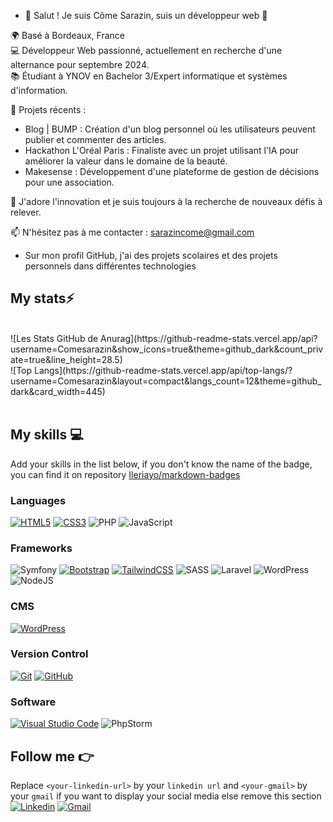 - 👋 Salut ! Je suis Côme Sarazin, suis un développeur web 👋

🌍 Basé à Bordeaux, France <br/>
💻 Développeur Web passionné, actuellement en recherche d'une alternance pour septembre 2024. <br/>
📚 Étudiant à YNOV en Bachelor 3/Expert informatique et systèmes d'information.<br/>

🎯 Projets récents :

- Blog | BUMP : Création d'un blog personnel où les utilisateurs peuvent publier et commenter des articles.
- Hackathon L'Oréal Paris : Finaliste avec un projet utilisant l'IA pour améliorer la valeur dans le domaine de la beauté.
- Makesense : Développement d'une plateforme de gestion de décisions pour une association.

🌟 J'adore l'innovation et je suis toujours à la recherche de nouveaux défis à relever.

📫 N'hésitez pas à me contacter : sarazincome@gmail.com
- Sur mon profil GitHub, j'ai des projets scolaires et des projets personnels dans différentes technologies

## My stats⚡️

<br/>
![Les Stats GitHub de Anurag](https://github-readme-stats.vercel.app/api?username=Comesarazin&show_icons=true&theme=github_dark&count_private=true&line_height=28.5)
<br/>
![Top Langs](https://github-readme-stats.vercel.app/api/top-langs/?username=Comesarazin&layout=compact&langs_count=12&theme=github_dark&card_width=445)
<br/>
<!-- ![willianrod's wakatime stats](https://github-readme-stats.vercel.app/api/wakatime?username=ComeSarazin&layout=compact&langs_count=12&theme=github_dark)-->

<br> 

## My skills 💻

Add your skills in the list below, if you don't know the name of the badge, you can find it on repository [Ileriayo/markdown-badges](https://github.com/Ileriayo/markdown-badges)

### Languages

[![HTML5](https://img.shields.io/badge/html5-%23E34F26.svg?style=for-the-badge&logo=html5&logoColor=white)](https://www.w3.org/standards/webdesign/htmlcss)
[![CSS3](https://img.shields.io/badge/css3-%231572B6.svg?style=for-the-badge&logo=css3&logoColor=white)](https://www.w3.org/standards/webdesign/htmlcss)
![PHP](https://img.shields.io/badge/php-%23777BB4.svg?style=for-the-badge&logo=php&logoColor=white)
![JavaScript](https://img.shields.io/badge/javascript-%23323330.svg?style=for-the-badge&logo=javascript&logoColor=%23F7DF1E)

### Frameworks

![Symfony](https://img.shields.io/badge/symfony-%23000000.svg?style=for-the-badge&logo=symfony&logoColor=white)
[![Bootstrap](https://img.shields.io/badge/bootstrap-%23563D7C.svg?style=for-the-badge&logo=bootstrap&logoColor=white)](https://getbootstrap.com/)
[![TailwindCSS](https://img.shields.io/badge/tailwindcss-%2338B2AC.svg?style=for-the-badge&logo=tailwind-css&logoColor=white)](https://tailwindcss.com/)
![SASS](https://img.shields.io/badge/SASS-hotpink.svg?style=for-the-badge&logo=SASS&logoColor=white)
![Laravel](https://img.shields.io/badge/laravel-%23FF2D20.svg?style=for-the-badge&logo=laravel&logoColor=white)
![WordPress](https://img.shields.io/badge/WordPress-%23117AC9.svg?style=for-the-badge&logo=WordPress&logoColor=white)
![NodeJS](https://img.shields.io/badge/node.js-6DA55F?style=for-the-badge&logo=node.js&logoColor=white)

### CMS

[![WordPress](https://img.shields.io/badge/WordPress-%23117AC9.svg?style=for-the-badge&logo=WordPress&logoColor=white)](https://wordpress.org/)

### Version Control

[![Git](https://img.shields.io/badge/git-%23F05033.svg?style=for-the-badge&logo=git&logoColor=white)](https://git-scm.com/)
[![GitHub](https://img.shields.io/badge/github-%23121011.svg?style=for-the-badge&logo=github&logoColor=white)](https://github.com/theo-code33)

### Software

[![Visual Studio Code](https://img.shields.io/badge/Visual%20Studio%20Code-0078d7.svg?style=for-the-badge&logo=visual-studio-code&logoColor=white)](https://code.visualstudio.com/)
![PhpStorm](https://img.shields.io/badge/phpstorm-143?style=for-the-badge&logo=phpstorm&logoColor=black&color=black&labelColor=darkorchid)

## Follow me 👉

Replace `<your-linkedin-url>` by your `linkedin url` and `<your-gmail>` by your `gmail` if you want to display your social media else remove this section <br/>
[![Linkedin](https://img.shields.io/badge/LinkedIn-0078D4?style=for-the-badge&logo=linkedin&logoColor=white)](https://www.linkedin.com/in/c%C3%B4me-sarazin-660380255/)
[![Gmail](https://img.shields.io/badge/gmail-c14438?&style=for-the-badge&logo=gmail&logoColor=white)](mailto:<sarazincome@gmail.com>)

